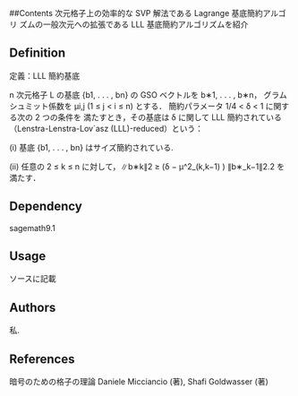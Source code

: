 ##Contents
次元格子上の効率的な SVP 解法である Lagrange 基底簡約アルゴリ
ズムの一般次元への拡張である LLL 基底簡約アルゴリズムを紹介

## Definition
定義：LLL 簡約基底

n 次元格子 L の基底 {b1, . . . , bn} の GSO ベクトルを 
b∗1, . . . , b∗n，
グラムシュミット係数を 
µi,j (1 ≤ j < i ≤ n) とする．
簡約パラメータ 1/4 < δ < 1 に関する次の 2 つの条件を
満たすとき，その基底は δ に関して LLL 簡約されている
（Lenstra-Lenstra-Lov´asz (LLL)-reduced）という：

(i) 基底 {b1, . . . , bn} はサイズ簡約されている.

(ii) 任意の 2 ≤ k ≤ n に対して，∥b∗k∥2 ≥ (δ − µ^2_(k,k−1) ) ∥b∗_k−1∥2.2 を満たす．

## Dependency
sagemath9.1


## Usage
ソースに記載


## Authors
私.

## References
暗号のための格子の理論
Daniele Micciancio (著), Shafi Goldwasser (著)
